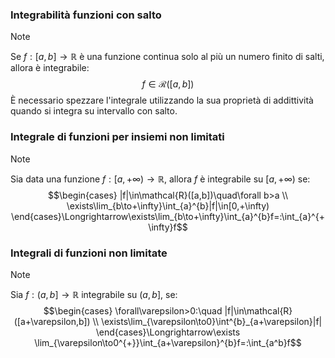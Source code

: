 ### Integrabilità funzioni con salto
>[!note]
>Se $f:[a,b]\to\mathbb{R}$ è una funzione continua solo al più un numero finito di salti, allora è integrabile: $$f\in\mathcal{R}([a,b])$$
>È necessario spezzare l'integrale utilizzando la sua proprietà di addittività quando si integra su intervallo con salto.

### Integrale di funzioni per insiemi non limitati
>[!note]
>Sia data una funzione $f:[a,+\infty)\to\mathbb{R}$, allora $f$ è integrabile su $[a,+\infty)$ se: $$\begin{cases}
|f|\in\mathcal{R}([a,b])\quad\forall b>a \\
\exists\lim_{b\to+\infty}\int_{a}^{b}|f|\in[0,+\infty)
\end{cases}\Longrightarrow\exists\lim_{b\to+\infty}\int_{a}^{b}f=:\int_{a}^{+\infty}f$$

### Integrali di funzioni non limitate
>[!note]
>Sia $f:(a,b]\to\mathbb{R}$ integrabile su $(a,b]$, se:
>$$\begin{cases}
>\forall\varepsilon>0:\quad |f|\in\mathcal{R}([a+\varepsilon,b]) \\
>\exists\lim_{\varepsilon\to0}\int^{b}_{a+\varepsilon}|f|
>\end{cases}\Longrightarrow\exists \lim_{\varepsilon\to0^{+}}\int_{a+\varepsilon}^{b}f=:\int_{a^b}f$$


